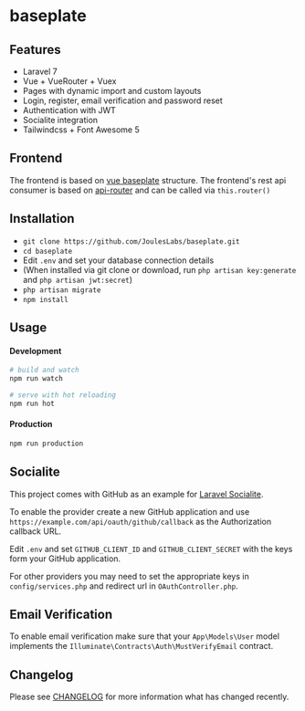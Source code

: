 # baseplate
## Features

- Laravel 7
- Vue + VueRouter + Vuex 
- Pages with dynamic import and custom layouts
- Login, register, email verification and password reset
- Authentication with JWT
- Socialite integration
- Tailwindcss + Font Awesome 5

## Frontend
The frontend is based on [vue baseplate](https://github.com/thearyanahmed/baseplate) structure.
The frontend's rest api consumer is based on [api-router](https://github.com/thearyanahmed/api-router) and can be called via `this.router()`

## Installation

- `git clone https://github.com/JoulesLabs/baseplate.git`
- `cd baseplate`
- Edit `.env` and set your database connection details
- (When installed via git clone or download, run `php artisan key:generate` and `php artisan jwt:secret`)
- `php artisan migrate`
- `npm install`


## Usage

#### Development

```bash
# build and watch
npm run watch

# serve with hot reloading
npm run hot
```

#### Production

```bash
npm run production
```

## Socialite

This project comes with GitHub as an example for [Laravel Socialite](https://laravel.com/docs/7.x/socialite).

To enable the provider create a new GitHub application and use `https://example.com/api/oauth/github/callback` as the Authorization callback URL.

Edit `.env` and set `GITHUB_CLIENT_ID` and `GITHUB_CLIENT_SECRET` with the keys form your GitHub application.

For other providers you may need to set the appropriate keys in `config/services.php` and redirect url in `OAuthController.php`.

## Email Verification

To enable email verification make sure that your `App\Models\User` model implements the `Illuminate\Contracts\Auth\MustVerifyEmail` contract.

## Changelog

Please see [CHANGELOG](CHANGELOG.md) for more information what has changed recently.
